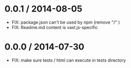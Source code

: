 
0.0.1 / 2014-08-05
==================
 * FIX: package.json can't be used by npm (remove "/" )
 * FIX: Readme.md content is vast.js-specific

0.0.0 / 2014-07-30
==================
 * FIX: make sure tests / html can execute in tests directory



